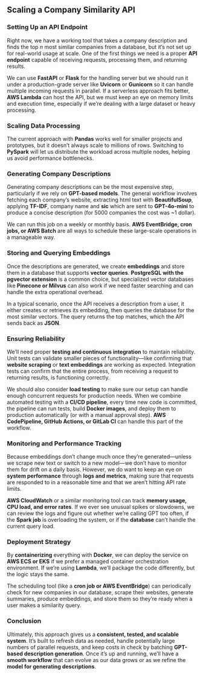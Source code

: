 ## Scaling a Company Similarity API

### Setting Up an API Endpoint

Right now, we have a working tool that takes a company description and finds the top _n_ most similar companies from a database, but it’s not set up for real-world usage at scale. One of the first things we need is a proper **API endpoint** capable of receiving requests, processing them, and returning results.

We can use **FastAPI** or **Flask** for the handling server but we should run it under a production-grade server like **Uvicorn** or **Gunicorn** so it can handle multiple incoming requests in parallel. If a serverless approach fits better, **AWS Lambda** can host the API, but we must keep an eye on memory limits and execution time, especially if we’re dealing with a large dataset or heavy processing.

### Scaling Data Processing

The current approach with **Pandas** works well for smaller projects and prototypes, but it doesn’t always scale to millions of rows. Switching to **PySpark** will let us distribute the workload across multiple nodes, helping us avoid performance bottlenecks.

### Generating Company Descriptions

Generating company descriptions can be the most expensive step, particularly if we rely on **GPT-based models**. The general workflow involves fetching each company’s website, extracting html text with **BeautifulSoup**, applying **TF-IDF**, company name and **sic** which are sent to **GPT-4o-mini** to produce a concise description (for 5000 companies the cost was ~1 dollar).

We can run this job on a weekly or monthly basis. **AWS EventBridge, cron jobs, or AWS Batch** are all ways to schedule these large-scale operations in a manageable way.

### Storing and Querying Embeddings

Once the descriptions are generated, we create **embeddings** and store them in a database that supports **vector queries**. **PostgreSQL with the pgvector extension** is a common choice, but specialized vector databases like **Pinecone or Milvus** can also work if we need faster searching and can handle the extra operational overhead.

In a typical scenario, once the API receives a description from a user, it either creates or retrieves its embedding, then queries the database for the most similar vectors. The query returns the top matches, which the API sends back as **JSON**.

### Ensuring Reliability

We’ll need proper **testing and continuous integration** to maintain reliability. Unit tests can validate smaller pieces of functionality—like confirming that **website scraping** or **text embeddings** are working as expected. Integration tests can confirm that the entire process, from receiving a request to returning results, is functioning correctly.

We should also consider **load testing** to make sure our setup can handle enough concurrent requests for production needs. When we combine automated testing with a **CI/CD pipeline**, every time new code is committed, the pipeline can run tests, build **Docker images**, and deploy them to production automatically (or with a manual approval step). **AWS CodePipeline, GitHub Actions, or GitLab CI** can handle this part of the workflow.

### Monitoring and Performance Tracking

Because embeddings don’t change much once they’re generated—unless we scrape new text or switch to a new model—we don’t have to monitor them for drift on a daily basis. However, we do want to keep an eye on **system performance** through **logs and metrics**, making sure that requests are responded to in a reasonable time and that we aren’t hitting API rate limits.

**AWS CloudWatch** or a similar monitoring tool can track **memory usage, CPU load, and error rates**. If we ever see unusual spikes or slowdowns, we can review the logs and figure out whether we’re calling GPT too often, if the **Spark job** is overloading the system, or if the **database** can’t handle the current query load.

### Deployment Strategy

By **containerizing** everything with **Docker**, we can deploy the service on **AWS ECS or EKS** if we prefer a managed container orchestration environment. If we’re using **Lambda**, we’ll package the code differently, but the logic stays the same.

The scheduling tool (like a **cron job or AWS EventBridge**) can periodically check for new companies in our database, scrape their websites, generate summaries, produce embeddings, and store them so they’re ready when a user makes a similarity query.

### Conclusion

Ultimately, this approach gives us a **consistent, tested, and scalable system**. It’s built to refresh data as needed, handle potentially large numbers of parallel requests, and keep costs in check by batching **GPT-based description generation**. Once it’s up and running, we’ll have a **smooth workflow** that can evolve as our data grows or as we refine the **model for generating descriptions**.

